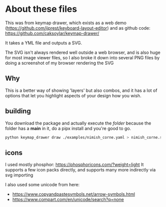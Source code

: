 # About these files

This was from keymap drawer, which exists as a web demo (https://github.com/ijprest/keyboard-layout-editor) and as github code: https://github.com/caksoylar/keymap-drawer/

It takes a YML file and outputs a SVG.

The SVG isn't always rendered well outside a web browser, and is also huge for most image viewer files, so I also broke it down into several PNG files by doing a screenshot of my browser rendering the SVG

## Why

This is a better way of showing 'layers' but also combos, and it has a lot of options that let you highlight aspects of your design how you wish. 

## building
You download the package and actually execute the *folder* because the folder has a __main__ in it, do a pipx install and you're good to go.

```bash
python keymap_drawer draw ./examples/nimish_corne.yaml > nimish_corne.svg 
```

## icons

I used mostly phosphor: https://phosphoricons.com/?weight=light
It supports a few icon packs directly, and supports many more indirectly via svg importing

I also used some unicode from here:
* https://www.copyandpastesymbols.net/arrow-symbols.html
* https://www.compart.com/en/unicode/search?q=none
